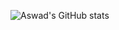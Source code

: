 ![Aswad's GitHub stats](https://github-readme-stats.vercel.app/api/top-langs?username=aswaddev&show_icons=true&theme=transparent&include_all_commits=true)
